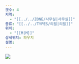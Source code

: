 ```yaml
---
갯수: 4
지역:
  - "[[../../ZONE/사무실|사무실]]"
종류: "[[../../TYPES/리필|리필]]"
위치:
  - "[[M|M]]"
상세위치: 파우치
설명:
---
```

![](http://192.168.50.22/devices/240608_IMG_0198.jpg)